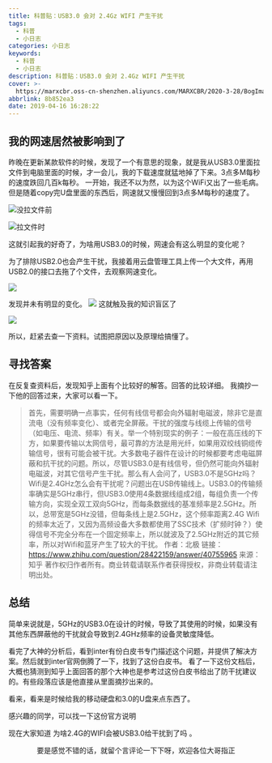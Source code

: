 ```yaml
---
title: 科普贴：USB3.0 会对 2.4Gz WIFI 产生干扰
tags:
  - 科普
  - 小日志
categories: 小日志
keywords:
  - 科普
  - 小日志
description: 科普贴：USB3.0 会对 2.4Gz WIFI 产生干扰
cover: >-
  https://marxcbr.oss-cn-shenzhen.aliyuncs.com/MARXCBR/2020-3-28/BogImages/1585379223665.png
abbrlink: 8b852ea3
date: 2019-04-16 16:28:22
---
```



## 我的网速居然被影响到了

昨晚在更新某款软件的时候，发现了一个有意思的现象，就是我从USB3.0里面拉文件到电脑里面的时候，才一会儿，我的下载速度就猛地掉了下来。3点多M每秒的速度跌回几百k每秒。
一开始，我还不以为然，以为这个WiFi又出了一些毛病。
但是随着copy完U盘里面的东西后，网速就又慢慢回到3点多M每秒的速度了。

![没拉文件前](https://marxcbr.oss-cn-shenzhen.aliyuncs.com/MARXCBR/2019-4-16/科普贴：USB3.0_会对_2.4Gz_WIFI_产生干扰/1555424154483.png)

![拉文件时](https://marxcbr.oss-cn-shenzhen.aliyuncs.com/MARXCBR/2019-4-16/科普贴：USB3.0_会对_2.4Gz_WIFI_产生干扰/1555424193807.png)

这就引起我的好奇了，为啥用USB3.0的时候，网速会有这么明显的变化呢？

为了排除USB2.0也会产生干扰，我接着用云盘管理工具上传一个大文件，再用USB2.0的接口去拖了个文件，去观察网速变化。

![](https://marxcbr.oss-cn-shenzhen.aliyuncs.com/MARXCBR/2019-4-17/科普贴：USB3.0_会对_2.4Gz_WIFI_产生干扰/1555472910622.png)

发现并未有明显的变化。
![](https://marxcbr.oss-cn-shenzhen.aliyuncs.com/MARXCBR/2019-4-17/科普贴：USB3.0_会对_2.4Gz_WIFI_产生干扰/1555475103866.png)
这就触及我的知识盲区了

![](https://marxcbr.oss-cn-shenzhen.aliyuncs.com/MARXCBR/2019-4-17/科普贴：USB3.0_会对_2.4Gz_WIFI_产生干扰/1555473171482.png)

所以，赶紧去查一下资料。试图把原因以及原理给搞懂了。

## 寻找答案

在反复查资料后，发现知乎上面有个比较好的解答。回答的比较详细。
我摘抄一下他的回答过来，大家可以看一下。
>首先，需要明确一点事实，任何有线信号都会向外辐射电磁波，除非它是直流电（没有频率变化）、或者完全屏蔽。干扰的强度与线缆上传输的信号（如电压、电流、频率）有关。举一个特别现实的例子：一般在高压线的下方，如果要传输以太网信号，最可靠的方法是用光纤，如果用双绞线铜缆传输信号，很有可能会被干扰。大多数电子器件在设计的时候都要考虑电磁屏蔽和抗干扰的问题。所以，尽管USB3.0是有线信号，但仍然可能向外辐射电磁波，对其它信号产生干扰。那么有人会问了，USB3.0不是5GHz吗？Wifi是2.4GHz怎么会有干扰呢？问题出在USB传输线上。USB3.0的传输频率确实是5GHz串行，但USB3.0使用4条数据线组成2组，每组负责一个传输方向，实现全双工双向5GHz，而每条数据线的基准频率是2.5GHz。所以，总带宽是5GHz没错，但每条线上是2.5GHz，这个频率距离2.4G Wifi的频率太近了，又因为高频设备大多数都使用了SSC技术（扩频时钟？）使得信号不完全分布在一个固定频率上，所以就波及了2.5GHz附近的其它频率，所以对Wifi和蓝牙产生了较大的干扰。
>作者：北极
链接：https://www.zhihu.com/question/28422159/answer/40755965
来源：知乎
著作权归作者所有。商业转载请联系作者获得授权，非商业转载请注明出处。

## 总结

简单来说就是，5GHz的USB3.0在设计的时候，导致了其使用的时候，如果没有其他东西屏蔽他的干扰就会导致到2.4GHz频率的设备灵敏度降低。

看完了大神的分析后，看到inter有份白皮书专门描述这个问题，并提供了解决方案。然后就到inter官网倒腾了一下，找到了这份白皮书。
看了一下这份文档后，大概也猜测到知乎上面回答的那个大神也是参考过这份白皮书给出了防干扰建议的。有些段落应该是他直接从里面摘抄出来的。

看来，看来是时候给我的移动硬盘和3.0的U盘来点东西了。

感兴趣的同学，可以找一下这份官方说明

现在大家知道 为啥2.4G的WIFI会被USB3.0给干扰到了吗 。

<center>要是感觉不错的话，就留个言评论一下下呀，欢迎各位大哥指正</center>